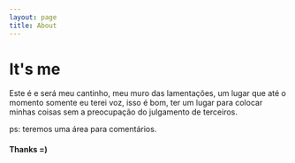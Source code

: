 ```yaml
---
layout: page
title: About
---
```


# It's me

Este é e será meu cantinho, meu muro das lamentações, um lugar que até o momento somente eu terei voz, isso é bom, ter um lugar para colocar minhas coisas sem a preocupação do julgamento de terceiros.

ps: teremos uma área para comentários.

#### Thanks =)